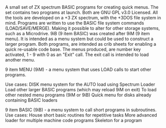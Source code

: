 A small set of ZX spectrum BASIC programs for creating quick menus.  The set contains two programs at launch.  Both are GNU GPL v3.0 Licensed.  All the tools are developed on a +3 ZX spectrum, with the +3DOS file system in mind.  Programs are written to use the BASIC file system commands (LOAD/SAVE/MERGE).  Making it possible to alter for other storage systems, such as a Microdrive.  9iB (9 item BASIC) was created after 9iM (9 item menu).  It is intended as a menu system but could be used to construct a larger program.  Both programs, are intended as crib sheets for enabling a quick re-usable code base.  The menus produced, are number key activated, 1 - 9 with 0 as an "Exit" call.  The exit call is intended to load another menu.

9 item MENU (9iM) - a menu system that uses LOAD calls to start other programs.

Use cases:
DISK menu system for the AUTO load using Spectrum Loader
Load other larger BASIC programs (which may reload 9iM on exit)
To load other nested menu programs (9iM or 9iB)
Quick menu for disks already containing BASIC loaders

9 item BASIC (9iB) - a menu system to call short programs in subroutines.
​
Use cases:
House short basic routines for repetitive tasks
More advanced loader for multiple machine code programs
Skeleton for a program
